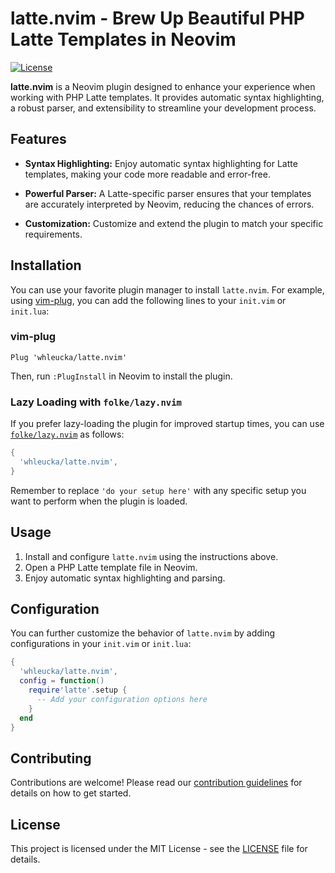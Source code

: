 # latte.nvim - Brew Up Beautiful PHP Latte Templates in Neovim

[![License](https://img.shields.io/badge/license-MIT-blue.svg)](LICENSE)

**latte.nvim** is a Neovim plugin designed to enhance your experience when working with PHP Latte templates. It provides automatic syntax highlighting, a robust parser, and extensibility to streamline your development process.

## Features

- **Syntax Highlighting:** Enjoy automatic syntax highlighting for Latte templates, making your code more readable and error-free.

- **Powerful Parser:** A Latte-specific parser ensures that your templates are accurately interpreted by Neovim, reducing the chances of errors.

- **Customization:** Customize and extend the plugin to match your specific requirements.

## Installation

You can use your favorite plugin manager to install `latte.nvim`. For example, using [vim-plug](https://github.com/junegunn/vim-plug), you can add the following lines to your `init.vim` or `init.lua`:

### vim-plug

```vim
Plug 'whleucka/latte.nvim'
```

Then, run `:PlugInstall` in Neovim to install the plugin.

### Lazy Loading with `folke/lazy.nvim`

If you prefer lazy-loading the plugin for improved startup times, you can use [`folke/lazy.nvim`](https://github.com/folke/lazy.nvim) as follows:

```lua
{
  'whleucka/latte.nvim',
}
```

Remember to replace `'do your setup here'` with any specific setup you want to perform when the plugin is loaded.

## Usage

1. Install and configure `latte.nvim` using the instructions above.
2. Open a PHP Latte template file in Neovim.
3. Enjoy automatic syntax highlighting and parsing.

## Configuration

You can further customize the behavior of `latte.nvim` by adding configurations in your `init.vim` or `init.lua`:

```lua
{
  'whleucka/latte.nvim',
  config = function()
    require'latte'.setup {
      -- Add your configuration options here
    }
  end
}
```

## Contributing

Contributions are welcome! Please read our [contribution guidelines](CONTRIBUTING.md) for details on how to get started.

## License

This project is licensed under the MIT License - see the [LICENSE](LICENSE) file for details.

